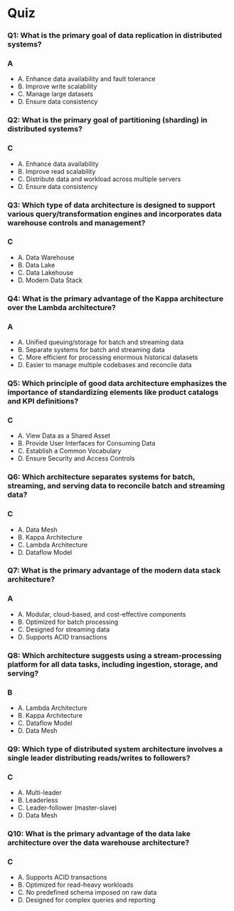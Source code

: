 # Quiz

### Q1: What is the primary goal of data replication in distributed systems?
### A
- A. Enhance data availability and fault tolerance
- B. Improve write scalability
- C. Manage large datasets
- D. Ensure data consistency

### Q2: What is the primary goal of partitioning (sharding) in distributed systems?
### C
- A. Enhance data availability
- B. Improve read scalability
- C. Distribute data and workload across multiple servers
- D. Ensure data consistency

### Q3: Which type of data architecture is designed to support various query/transformation engines and incorporates data warehouse controls and management?
### C
- A. Data Warehouse
- B. Data Lake
- C. Data Lakehouse
- D. Modern Data Stack

### Q4: What is the primary advantage of the Kappa architecture over the Lambda architecture?
### A
- A. Unified queuing/storage for batch and streaming data
- B. Separate systems for batch and streaming data
- C. More efficient for processing enormous historical datasets
- D. Easier to manage multiple codebases and reconcile data

### Q5: Which principle of good data architecture emphasizes the importance of standardizing elements like product catalogs and KPI definitions?
### C
- A. View Data as a Shared Asset
- B. Provide User Interfaces for Consuming Data
- C. Establish a Common Vocabulary
- D. Ensure Security and Access Controls

### Q6: Which architecture separates systems for batch, streaming, and serving data to reconcile batch and streaming data?
### C
- A. Data Mesh
- B. Kappa Architecture
- C. Lambda Architecture
- D. Dataflow Model

### Q7: What is the primary advantage of the modern data stack architecture?
### A
- A. Modular, cloud-based, and cost-effective components
- B. Optimized for batch processing
- C. Designed for streaming data
- D. Supports ACID transactions

### Q8: Which architecture suggests using a stream-processing platform for all data tasks, including ingestion, storage, and serving?
### B
- A. Lambda Architecture
- B. Kappa Architecture
- C. Dataflow Model
- D. Data Mesh

### Q9: Which type of distributed system architecture involves a single leader distributing reads/writes to followers?
### C
- A. Multi-leader
- B. Leaderless
- C. Leader-follower (master-slave)
- D. Data Mesh

### Q10: What is the primary advantage of the data lake architecture over the data warehouse architecture?
### C
- A. Supports ACID transactions
- B. Optimized for read-heavy workloads
- C. No predefined schema imposed on raw data
- D. Designed for complex queries and reporting
